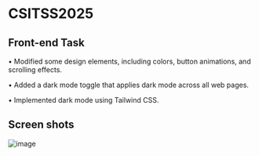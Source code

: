 # CSITSS2025
## Front-end Task 
• Modified some design elements, including colors, button 
animations, and scrolling effects. 

• Added a dark mode toggle that applies dark mode 
across all web pages. 

• Implemented dark mode using Tailwind CSS.

## Screen shots ##
![image](https://github.com/user-attachments/assets/a5161f26-c2b0-4da6-bca9-058a8345fa30)
